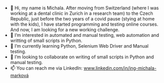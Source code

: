 - 👋 Hi, my name is Michala. After moving from Switzerland (where I was working at a dental clinic in Zurich in a research team) to the Czech Republic, just before the two years of a covid pause (stying at home with the kids), I have started programming and testing online courses. And now, I am looking for a new working challenge.
- 👀 I’m interested in automated and manual testing, web automation and writting of small scripts in Python.
- 🌱 I’m currently learning Python, Selenium Web Driver and Manual testing.
- 💞️ I’m looking to collaborate on writing of small scripts in Python and manual testing.
- 📫 You can reach me via LinkedIn: www.linkedin.com/in/ing-michala-marková 

<!---
IngMichalaM/IngMichalaM is a ✨ special ✨ repository because its `README.md` (this file) appears on your GitHub profile.
You can click the Preview link to take a look at your changes.
--->
